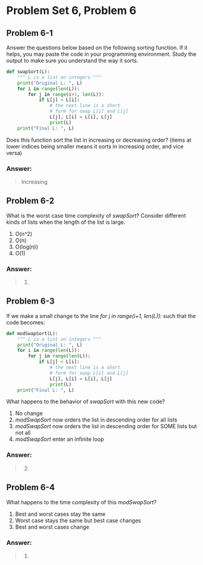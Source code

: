 # Problem Set 6, Problem 6

## Problem 6-1
Answer the questions below based on the following sorting function. If it helps, you may paste the code in your programming environment. Study the output to make sure you understand the way it sorts.
```python
def swapSort(L): 
    """ L is a list on integers """
    print("Original L: ", L)
    for i in range(len(L)):
        for j in range(i+1, len(L)):
            if L[j] < L[i]:
                # the next line is a short 
                # form for swap L[i] and L[j]
                L[j], L[i] = L[i], L[j] 
                print(L)
    print("Final L: ", L)
```
Does this function sort the list in increasing or decreasing order? (items at lower indices being smaller means it sorts in increasing order, and vice versa)

### Answer:
> Increasing

## Problem 6-2
What is the worst case time complexity of *swapSort*? Consider different kinds of lists when the length of the list is large.
1. O(n^2)
2. O(n)
3. O(log(n))
4. O(1)

### Answer:
> 1.

## Problem 6-3
If we make a small change to the line *for j in range(i+1, len(L)):* such that the code becomes:
```python
def modSwapSort(L): 
    """ L is a list on integers """
    print("Original L: ", L)
    for i in range(len(L)):
        for j in range(len(L)):
            if L[j] < L[i]:
                # the next line is a short 
                # form for swap L[i] and L[j]
                L[j], L[i] = L[i], L[j] 
                print(L)
    print("Final L: ", L)
```

What happens to the behavior of *swapSort* with this new code?
1. No change
2. *modSwapSort* now orders the list in descending order for all lists
3. *modSwapSort* now orders the list in descending order for SOME lists but not all
4. *modSwapSort* enter an infinite loop

### Answer:
> 2.

## Problem 6-4
What happens to the time complexity of this *modSwapSort*?
1. Best and worst cases stay the same
2. Worst case stays the same but best case changes
3. Best and worst cases change

### Answer:
> 1.